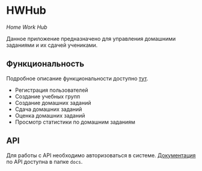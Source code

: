 # HWHub
_Home Work Hub_

Данное приложение предназначено для управления домашними заданиями и их сдачей учениками.

## Функциональность
Подробное описание функциональности доступно [тут](/docs/ToR.md).
- Регистрация пользователей
- Создание учебных групп
- Создание домашних заданий
- Сдача домашних заданий
- Оценка домашних заданий
- Просмотр статистики по домашним заданиям

## API
Для работы с API необходимо авторизоваться в системе. 
[Документация](/docs/API.md) по API доступна в папке `docs`.

